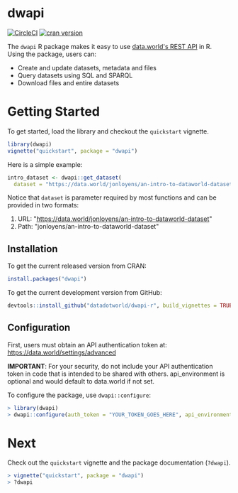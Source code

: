 # dwapi

[![CircleCI](https://circleci.com/gh/datadotworld/dwapi-r.svg?style=svg)](https://circleci.com/gh/datadotworld/dwapi-r)
[![cran version](https://www.r-pkg.org/badges/version/dwapi)](https://CRAN.R-project.org/package=dwapi) 

The `dwapi` R package makes it easy to use [data.world's REST API](https://docs.data.world/documentation/api) in R.  
Using the package, users can:

* Create and update datasets, metadata and files
* Query datasets using SQL and SPARQL
* Download files and entire datasets

# Getting Started

To get started, load the library and checkout the `quickstart` vignette.
```R
library(dwapi)
vignette("quickstart", package = "dwapi")
```

Here is a simple example:
```R
intro_dataset <- dwapi::get_dataset(
  dataset = "https://data.world/jonloyens/an-intro-to-dataworld-dataset")
```

Notice that `dataset` is parameter required by most functions and can be provided in two formats:

1. URL: "https://data.world/jonloyens/an-intro-to-dataworld-dataset"
2. Path: "jonloyens/an-intro-to-dataworld-dataset"

## Installation

To get the current released version from CRAN:

```R
install.packages("dwapi")
```

To get the current development version from GitHub:
```R
devtools::install_github("datadotworld/dwapi-r", build_vignettes = TRUE)
```

## Configuration

First, users must obtain an API authentication token at: https://data.world/settings/advanced

**IMPORTANT**: For your security, do not include your API authentication token in code that
is intended to be shared with others. api_environment is optional and would default to data.world if not set.

To configure the package, use `dwapi::configure`:
```R
> library(dwapi)
> dwapi::configure(auth_token = "YOUR_TOKEN_GOES_HERE", api_environment = "YOUR_DW_API_ENVIRONMENT_HERE")
```

# Next

Check out the `quickstart` vignette and the package documentation (`?dwapi`).
```R
> vignette("quickstart", package = "dwapi")
> ?dwapi
```
